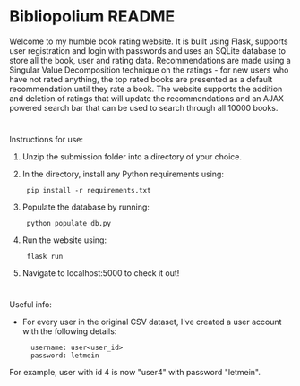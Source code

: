 # Bibliopolium README

Welcome to my humble book rating website. It is built using Flask, supports
user registration and login with passwords and uses an SQLite database to store
all the book, user and rating data. Recommendations are made using a Singular
Value Decomposition technique on the ratings - for new users who have not
rated anything, the top rated books are presented as a default recommendation
until they rate a book. The website supports the addition and deletion of ratings
that will update the recommendations and an AJAX powered search bar that can
be used to search through all 10000 books.

#

Instructions for use:

1. Unzip the submission folder into a directory of your choice.

2. In the directory, install any Python requirements using:

        pip install -r requirements.txt

3. Populate the database by running:

        python populate_db.py

4. Run the website using:

        flask run

5. Navigate to localhost:5000 to check it out!

#

Useful info:

- For every user in the original CSV dataset, I've created a user account with the following details:

        username: user<user_id>
        password: letmein

For example, user with id 4 is now "user4" with password "letmein".
